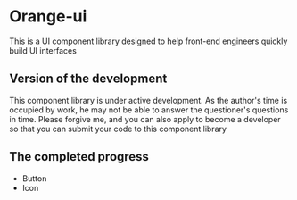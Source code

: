 # Orange-ui

This is a UI component library designed to help front-end engineers quickly build UI interfaces

## Version of the development

This component library is under active development. As the author's time is occupied by work, he may not be able to answer the questioner's questions in time. Please forgive me, and you can also apply to become a developer so that you can submit your code to this component library

## The completed progress

* Button
* Icon
